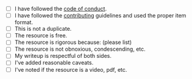 - [ ] I have followed the [code of conduct](https://github.com/hwayne/awesome-cold-showers/blob/master/CODE_OF_CONDUCT.md).
- [ ] I have followed the [contributing](https://github.com/hwayne/awesome-cold-showers/blob/master/CONTRIBUTING.md) guidelines and used the proper item format.
- [ ] This is not a duplicate.
- [ ] The resource is free.
- [ ] The resource is rigorous because: (please list)
- [ ] The resource is not obnoxious, condescending, etc.
- [ ] My writeup is respectful of both sides.
- [ ] I've added reasonable caveats.
- [ ] I've noted if the resource is a video, pdf, etc.
